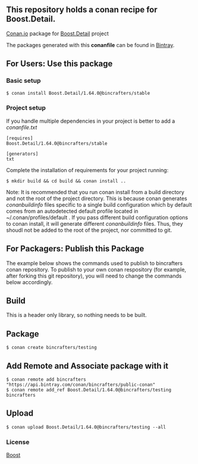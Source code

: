 ## This repository holds a conan recipe for Boost.Detail.

[Conan.io](https://conan.io) package for [Boost.Detail](https://github.com/Boostorg/Detail) project

The packages generated with this **conanfile** can be found in [Bintray](https://bintray.com/bincrafters/public-conan/Boost.Detail%3Abincrafters).

## For Users: Use this package

### Basic setup

    $ conan install Boost.Detail/1.64.0@bincrafters/stable

### Project setup

If you handle multiple dependencies in your project is better to add a *conanfile.txt*

    [requires]
    Boost.Detail/1.64.0@bincrafters/stable

    [generators]
    txt

Complete the installation of requirements for your project running:</small></span>

    $ mkdir build && cd build && conan install ..
	
Note: It is recommended that you run conan install from a build directory and not the root of the project directory.  This is because conan generates *conanbuildinfo* files specific to a single build configuration which by default comes from an autodetected default profile located in ~/.conan/profiles/default .  If you pass different build configuration options to conan install, it will generate different *conanbuildinfo* files.  Thus, they shoudl not be added to the root of the project, nor committed to git. 

## For Packagers: Publish this Package

The example below shows the commands used to publish to bincrafters conan repository. To publish to your own conan respository (for example, after forking this git repository), you will need to change the commands below accordingly. 

## Build  

This is a header only library, so nothing needs to be built.

## Package 

    $ conan create bincrafters/testing
	
## Add Remote and Associate package with it

	$ conan remote add bincrafters "https://api.bintray.com/conan/bincrafters/public-conan"
	$ conan remote add_ref Boost.Detail/1.64.0@bincrafters/testing bincrafters

## Upload

    $ conan upload Boost.Detail/1.64.0@bincrafters/testing --all

### License
[Boost](LICENSE)
